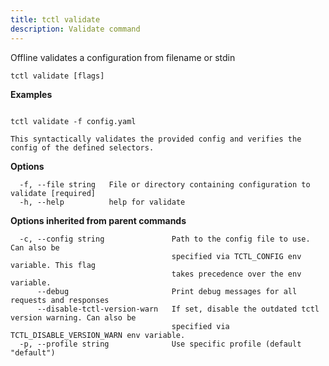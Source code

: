 ```yaml
---
title: tctl validate
description: Validate command
---
```


Offline validates a configuration from filename or stdin

```
tctl validate [flags]
```

**Examples**

```

tctl validate -f config.yaml

This syntactically validates the provided config and verifies the config of the defined selectors.

```

**Options**

```
  -f, --file string   File or directory containing configuration to validate [required]
  -h, --help          help for validate
```

**Options inherited from parent commands**

```
  -c, --config string               Path to the config file to use. Can also be
                                    specified via TCTL_CONFIG env variable. This flag
                                    takes precedence over the env variable.
      --debug                       Print debug messages for all requests and responses
      --disable-tctl-version-warn   If set, disable the outdated tctl version warning. Can also be
                                    specified via TCTL_DISABLE_VERSION_WARN env variable.
  -p, --profile string              Use specific profile (default "default")
```

